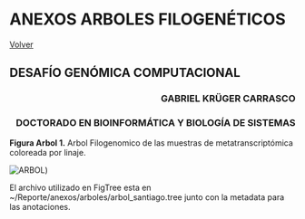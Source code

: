 # ANEXOS ARBOLES FILOGENÉTICOS
[Volver](../DESAFIO%20GENOMICA%20COMPUTACIONAL.html)
## DESAFÍO GENÓMICA COMPUTACIONAL ##
<div style="text-align: right">

### GABRIEL KRÜGER CARRASCO ###
### DOCTORADO EN BIOINFORMÁTICA Y BIOLOGÍA DE SISTEMAS ###

</div>

**Figura Arbol 1.** Arbol Filogenomico de las muestras de metatranscriptómica coloreada por linaje.

![ARBOL](https://cdn.discordapp.com/attachments/739926071755145350/786615742459281448/tree.lineage.png))

El archivo utilizado en FigTree esta en ~/Reporte/anexos/arboles/arbol_santiago.tree junto con la metadata para las anotaciones.
